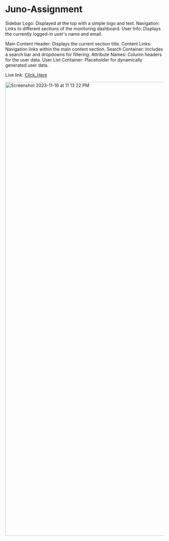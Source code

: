# Juno-Assignment

Sidebar
Logo: Displayed at the top with a simple logo and text.
Navigation: Links to different sections of the monitoring dashboard.
User Info: Displays the currently logged-in user's name and email.


Main Content
Header: Displays the current section title.
Content Links: Navigation links within the main content section.
Search Container: Includes a search bar and dropdowns for filtering.
Attribute Names: Column headers for the user data.
User List Container: Placeholder for dynamically generated user data.

Live link:  <a href="[https://www.google.com/](https://ishikaa-gupta.github.io/Juno-Assignment/)" target="_blank">Click_Here</a>

<img width="1440" alt="Screenshot 2023-11-16 at 11 13 22 PM" src="https://github.com/ishikaa-gupta/Juno-Assignment/assets/78144080/73c86459-a39e-4bbd-bd40-036ba9d07fbd">
